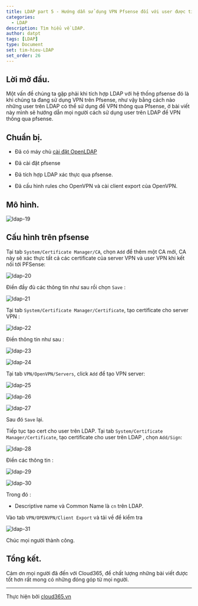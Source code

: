```yaml
---
title: LDAP part 5 - Hướng dẫn sử dụng VPN Pfsense đối với user được tích hợp từ LDAP
categories:
  - LDAP
description: Tìm hiểu về LDAP.
author: datpt
tags: [LDAP]
type: Document
set: tim-hieu-LDAP
set_order: 26
---
```


## Lời mở đầu.

Một vấn đề chúng ta gặp phải khi tích hợp LDAP với hệ thống pfsense đó là khi chúng ta đang sử dụng VPN trên Pfsense, như vậy bằng cách nào những user trên LDAP có thể sử dụng để VPN thông qua Pfsense, ở bài viết này mình sẽ hướng dẫn mọi người cách sử dụng user trên LDAP để VPN thông qua pfsense.

## Chuẩn bị.

- Đã có máy chủ [cài đặt OpenLDAP]()

- Đã cài đặt pfsense

- Đã tích hợp LDAP xác thực qua pfsense.

- Đã cấu hình rules cho OpenVPN và cài client export của OpenVPN.

## Mô hình.

![ldap-19](/images/img-ldap-datpt/ldap-19.png)

## Cấu hình trên pfsense

Tại tab `System/Certificate Manager/CA`, chọn `Add` để thêm một CA mới, CA này sẽ xác thực tất cả các certificate của server VPN và user VPN khi kết nối tới PFSense:

![ldap-20](/images/img-ldap-datpt/ldap-20.png)

Điền đầy đủ các thông tin như sau rồi chọn `Save` :

![ldap-21](/images/img-ldap-datpt/ldap-21.png)

Tại tab `System/Certificate Manager/Certificate`, tạo certificate cho server VPN :

![ldap-22](/images/img-ldap-datpt/ldap-22.png)

Điền thông tin như sau :

![ldap-23](/images/img-ldap-datpt/ldap-23.png)

![ldap-24](/images/img-ldap-datpt/ldap-24.png)

Tại tab `VPN/OpenVPN/Servers`, click `Add` để tạo VPN server:

![ldap-25](/images/img-ldap-datpt/ldap-25.png)

![ldap-26](/images/img-ldap-datpt/ldap-26.png)

![ldap-27](/images/img-ldap-datpt/ldap-27.png)

Sau đó `Save` lại.

Tiếp tục tạo cert cho user trên LDAP. Tại tab `System/Certificate Manager/Certificate`, tạo certificate cho user trên LDAP , chọn `Add/Sign`:

![ldap-28](/images/img-ldap-datpt/ldap-28.png)

Điền các thông tin :

![ldap-29](/images/img-ldap-datpt/ldap-29.png)

![ldap-30](/images/img-ldap-datpt/ldap-30.png)

Trong đó :

- Descriptive name và Common Name là `cn` trên LDAP.

Vào tab `VPN/OPENVPN/Client Export` và tải về để kiểm tra

![ldap-31](/images/img-ldap-datpt/ldap-31.png)

Chúc mọi người thành công.

## Tổng kết.

Cảm ơn mọi người đã đến với Cloud365, để chất lượng những bài viết được tốt hơn rất mong có những đóng góp từ mọi người.

---

Thực hiện bởi <a href="https://cloud365.vn/" target="_blank">cloud365.vn</a>